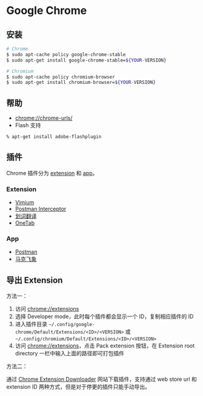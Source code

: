 # Google Chrome

## 安装

```bash
# Chrome
$ sudo apt-cache policy google-chrome-stable
$ sudo apt-get install google-chrome-stable=${YOUR-VERSION}

# Chromium
$ sudo apt-cache policy chromium-browser
$ sudo apt-get install chromium-browser=${YOUR-VERSION}
```

## 帮助

* [chrome://chrome-urls/](chrome://chrome-urls/)
* Flash 支持

```bash
% apt-get install adobe-flashplugin
```

## 插件

Chrome 插件分为 [extension](chrome://extensions/) 和 [app](chrome://apps/)。

### Extension

* [Vimium](https://chrome.google.com/webstore/detail/vimium/dbepggeogbaibhgnhhndojpepiihcmeb)
* [Postman Interceptor](https://chrome.google.com/webstore/detail/postman-interceptor/aicmkgpgakddgnaphhhpliifpcfhicfo)
* [划词翻译](https://chrome.google.com/webstore/detail/%E5%88%92%E8%AF%8D%E7%BF%BB%E8%AF%91/ikhdkkncnoglghljlkmcimlnlhkeamad)
* [OneTab](https://chrome.google.com/webstore/detail/onetab/chphlpgkkbolifaimnlloiipkdnihall)

### App

* [Postman](https://chrome.google.com/webstore/detail/postman/fhbjgbiflinjbdggehcddcbncdddomop)
* [马克飞象](https://chrome.google.com/webstore/detail/marxico/kidnkfckhbdkfgbicccmdggmpgogehop/related)

## 导出 Extension

方法一：

1. 访问 <chrome://extensions>
2. 选择 Developer mode，此时每个插件都会显示一个 ID，复制相应插件的 ID
3. 进入插件目录 `~/.config/google-chrome/Default/Extensions/<ID>/<VERSION>` 或 `~/.config/chromium/Default/Extensions/<ID>/<VERSION>`
4. 访问 <chrome://extensions>，点击 Pack extension 按钮，在 Extension root directory 一栏中输入上面的路径即可打包插件

方法二：

通过 [Chrome Extension Downloader](https://chrome-extension-downloader.com/) 网站下载插件，支持通过 web store url 和 extension ID 两种方式，但是对于停更的插件只能手动导出。